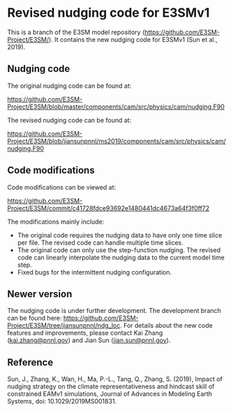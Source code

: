 
Revised nudging code for E3SMv1 
================================================================================

This is a branch of the E3SM model repository (https://github.com/E3SM-Project/E3SM/). It contains the new nudging code for E3SMv1 (Sun et al., 2019). 

Nudging code 
--------------------------------------------------------------------------------
The original nudging code can be found at: 

https://github.com/E3SM-Project/E3SM/blob/master/components/cam/src/physics/cam/nudging.F90

The revised nudging code can be found at: 

https://github.com/E3SM-Project/E3SM/blob/jiansunpnnl/ms2019/components/cam/src/physics/cam/nudging.F90

Code modifications
--------------------------------------------------------------------------------
Code modifications can be viewed at: 

https://github.com/E3SM-Project/E3SM/commit/c41728fdce93692e1480441dc4673a64f3f0ff72

The modifications mainly include:
  * The original code requires the nudging data to have only one time slice per file. The revised code can handle multiple time slices. 
  * The original code can only use the step-function nudging. The revised code can linearly interpolate the nudging data to the current model time step. 
  * Fixed bugs for the intermittent nudging configuration.

Newer version
-------------------------------------------------------------------------------- 
The nudging code is under further development. The development branch can be found here: https://github.com/E3SM-Project/E3SM/tree/jiansunpnnl/ndg_loc. For details about the new code features and improvements, please contact Kai Zhang (kai.zhang@pnnl.gov) and Jian Sun (jian.sun@pnnl.gov).

Reference
--------------------------------------------------------------------------------
Sun, J., Zhang, K., Wan, H., Ma, P.-L., Tang, Q., Zhang, S. (2019), Impact of nudging strategy on the climate representativeness and hindcast skill of constrained EAMv1 simulations, Journal of Advances in Modeling Earth Systems, doi: 10.1029/2019MS001831.
